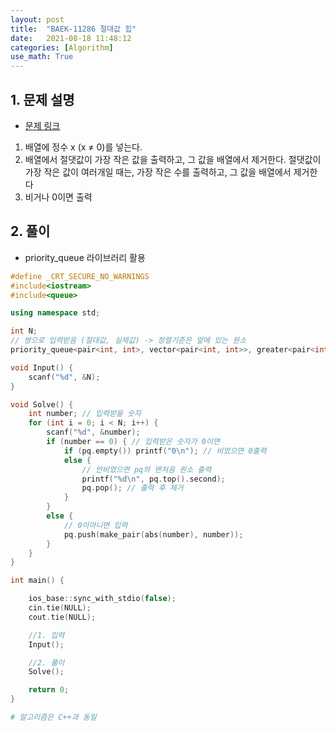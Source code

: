 ```yaml
---
layout: post
title:  "BAEK-11286 절대값 힙"
date:   2021-08-18 11:48:12
categories: [Algorithm]
use_math: True
---
```


## 1. 문제 설명
* [문제 링크](https://www.acmicpc.net/problem/11286)
1. 배열에 정수 x (x ≠ 0)를 넣는다.
2. 배열에서 절댓값이 가장 작은 값을 출력하고, 그 값을 배열에서 제거한다. 절댓값이 가장 작은 값이 여러개일 때는, 가장 작은 수를 출력하고, 그 값을 배열에서 제거한다
3. 비거나 0이면 출력

## 2. 풀이
* priority_queue 라이브러리 활용

```c++
#define _CRT_SECURE_NO_WARNINGS
#include<iostream>
#include<queue>

using namespace std;

int N;
// 쌍으로 입력받음 (절대값, 실제값) -> 정렬기준은 앞에 있는 원소
priority_queue<pair<int, int>, vector<pair<int, int>>, greater<pair<int, int>>> pq;

void Input() {
	scanf("%d", &N);
}

void Solve() {
	int number; // 입력받을 숫자
	for (int i = 0; i < N; i++) {
		scanf("%d", &number);
		if (number == 0) { // 입력받은 숫자가 0이면
			if (pq.empty()) printf("0\n"); // 비었으면 0출력
			else {
				// 안비었으면 pq의 맨처음 원소 출력
				printf("%d\n", pq.top().second);
				pq.pop(); // 출력 후 제거
			}
		}
		else {
			// 0이아니면 입력
			pq.push(make_pair(abs(number), number));
		}
	}
}

int main() {

	ios_base::sync_with_stdio(false);
	cin.tie(NULL);
	cout.tie(NULL);

	//1. 입력
	Input();

	//2. 풀이
	Solve();

	return 0;
}
```

```python
# 알고리즘은 C++과 동일
```

